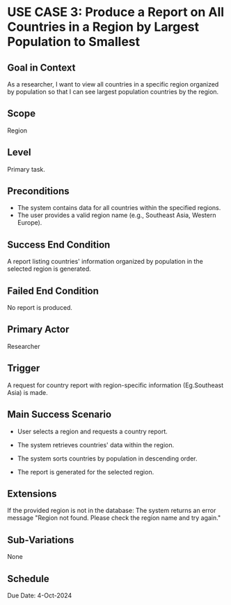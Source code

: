 # USE CASE 3: Produce a Report on All Countries in a Region by Largest Population to Smallest

## Goal in Context

As a researcher, I want to view all countries in a specific region organized by population so that I can see largest
population countries by the region.

## Scope

Region

## Level

Primary task.

## Preconditions

- The system contains data for all countries within the specified regions.
- The user provides a valid region name (e.g., Southeast Asia, Western Europe).

## Success End Condition

A report listing countries' information organized by population in the selected region is generated.

## Failed End Condition

No report is produced.

## Primary Actor

Researcher

## Trigger

A request for country report with region-specific information (Eg.Southeast Asia) is made.

## Main Success Scenario

- User selects a region and requests a country report.

- The system retrieves countries' data within the region.

- The system sorts countries by population in descending order.

- The report is generated for the selected region.

## Extensions

If the provided region is not in the database: The system returns an error message "Region not found. Please check the
region name and try again."

## Sub-Variations

None

## Schedule

Due Date: 4-Oct-2024